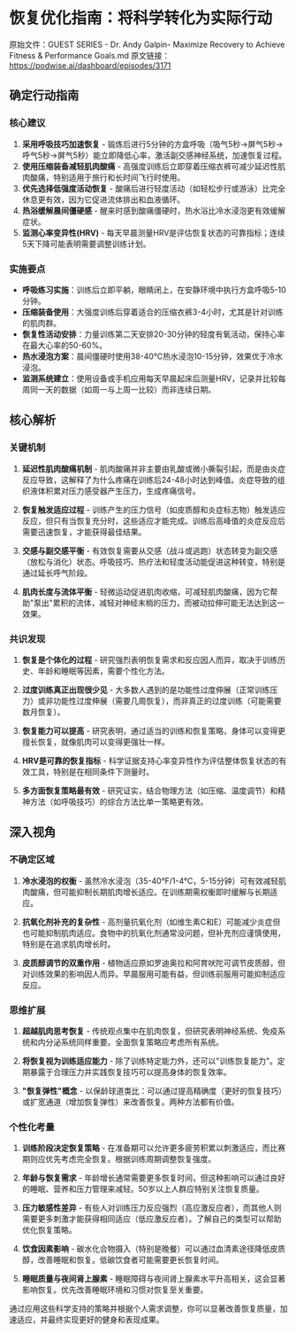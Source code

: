 # 恢复优化指南：将科学转化为实际行动

原始文件：GUEST SERIES - Dr. Andy Galpin- Maximize Recovery to Achieve Fitness & Performance Goals.md
原文链接：https://podwise.ai/dashboard/episodes/3171

## 确定行动指南

### 核心建议
1. **采用呼吸技巧加速恢复** - 锻炼后进行5分钟的方盒呼吸（吸气5秒→屏气5秒→呼气5秒→屏气5秒）能立即降低心率，激活副交感神经系统，加速恢复过程。
2. **使用压缩装备减轻肌肉酸痛** - 高强度训练后立即穿着压缩衣裤可减少延迟性肌肉酸痛，特别适用于旅行和长时间飞行时使用。
3. **优先选择低强度活动恢复** - 酸痛后进行轻度活动（如轻松步行或游泳）比完全休息更有效，因为它促进流体排出和血液循环。
4. **热浴缓解晨间僵硬感** - 醒来时感到酸痛僵硬时，热水浴比冷水浸泡更有效缓解症状。
5. **监测心率变异性(HRV)** - 每天早晨测量HRV是评估恢复状态的可靠指标；连续5天下降可能表明需要调整训练计划。

### 实施要点
- **呼吸练习实施**：训练后立即平躺，眼睛闭上，在安静环境中执行方盒呼吸5-10分钟。
- **压缩装备使用**：大强度训练后穿着适合的压缩衣裤3-4小时，尤其是针对训练的肌肉群。
- **恢复性活动安排**：力量训练第二天安排20-30分钟的轻度有氧活动，保持心率在最大心率的50-60%。
- **热水浸泡方案**：晨间僵硬时使用38-40°C热水浸泡10-15分钟，效果优于冷水浸泡。
- **监测系统建立**：使用设备或手机应用每天早晨起床后测量HRV，记录并比较每周同一天的数据（如周一与上周一比较）而非连续日期。

## 核心解析

### 关键机制
1. **延迟性肌肉酸痛机制** - 肌肉酸痛并非主要由乳酸或微小撕裂引起，而是由炎症反应导致，这解释了为什么疼痛在训练后24-48小时达到峰值。炎症导致的组织液体积累对压力感受器产生压力，生成疼痛信号。

2. **恢复触发适应过程** - 训练产生的压力信号（如皮质醇和炎症标志物）触发适应反应，但只有当恢复充分时，这些适应才能完成。训练后高峰值的炎症反应后需要迅速恢复，才能获得最佳结果。

3. **交感与副交感平衡** - 有效恢复需要从交感（战斗或逃跑）状态转变为副交感（放松与消化）状态。呼吸技巧、热疗法和轻度活动能促进这种转变，特别是通过延长呼气阶段。

4. **肌肉长度与流体平衡** - 轻微运动促进肌肉收缩，可减轻肌肉酸痛，因为它帮助"泵出"累积的流体，减轻对神经末梢的压力，而被动拉伸可能无法达到这一效果。

### 共识发现
1. **恢复是个体化的过程** - 研究强烈表明恢复需求和反应因人而异，取决于训练历史、年龄和睡眠等因素，需要个性化方法。

2. **过度训练真正出现很少见** - 大多数人遇到的是功能性过度伸展（正常训练压力）或非功能性过度伸展（需要几周恢复），而非真正的过度训练（可能需要数月恢复）。

3. **恢复能力可以提高** - 研究表明，通过适当的训练和恢复策略，身体可以变得更擅长恢复，就像肌肉可以变得更强壮一样。

4. **HRV是可靠的恢复指标** - 科学证据支持心率变异性作为评估整体恢复状态的有效工具，特别是在相同条件下测量时。

5. **多方面恢复策略最有效** - 研究证实，结合物理方法（如压缩、温度调节）和精神方法（如呼吸技巧）的综合方法比单一策略更有效。

## 深入视角

### 不确定区域
1. **冷水浸泡的权衡** - 虽然冷水浸泡（35-40°F/1-4°C，5-15分钟）可有效减轻肌肉酸痛，但可能抑制长期肌肉增长适应。在训练期需权衡即时缓解与长期适应。

2. **抗氧化剂补充的复杂性** - 高剂量抗氧化剂（如维生素C和E）可能减少炎症但也可能抑制肌肉适应。食物中的抗氧化剂通常没问题，但补充剂应谨慎使用，特别是在追求肌肉增长时。

3. **皮质醇调节的双重作用** - 植物适应原如罗迪奥拉和阿育吠陀可调节皮质醇，但对训练效果的影响因人而异。早晨服用可能有益，但训练前服用可能抑制适应反应。

### 思维扩展
1. **超越肌肉思考恢复** - 传统观点集中在肌肉恢复，但研究表明神经系统、免疫系统和内分泌系统同样重要。全面恢复策略应考虑所有系统。

2. **将恢复视为训练适应能力** - 除了训练特定能力外，还可以"训练恢复能力"。定期暴露于合理压力并实践恢复技巧可以提高身体的恢复效率。

3. **"恢复弹性"概念** - 以保龄球道类比：可以通过提高精确度（更好的恢复技巧）或扩宽通道（增加恢复弹性）来改善恢复。两种方法都有价值。

### 个性化考量
1. **训练阶段决定恢复策略** - 在准备期可以允许更多疲劳积累以刺激适应，而比赛期则应优先考虑完全恢复。根据训练周期调整恢复强度。

2. **年龄与恢复需求** - 年龄增长通常需要更多恢复时间，但这种影响可以通过良好的睡眠、营养和压力管理来减轻。50岁以上人群应特别关注恢复质量。

3. **压力敏感性差异** - 有些人对训练压力反应强烈（高应激反应者），而其他人则需要更多刺激才能获得相同适应（低应激反应者）。了解自己的类型可以帮助优化恢复策略。

4. **饮食因素影响** - 碳水化合物摄入（特别是晚餐）可以通过血清素途径降低皮质醇，改善睡眠和恢复。低碳饮食者可能需要更长恢复时间。

5. **睡眠质量与夜间肾上腺素** - 睡眠障碍与夜间肾上腺素水平升高相关，这会显著影响恢复。优先改善睡眠环境和习惯对恢复至关重要。

通过应用这些科学支持的策略并根据个人需求调整，你可以显著改善恢复质量，加速适应，并最终实现更好的健身和表现成果。
